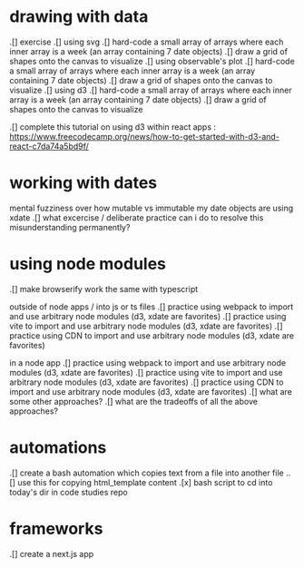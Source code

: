 
# drawing with data

.[] exercise
    .[] using svg
        .[] hard-code a small array of arrays where each inner array is a week (an array containing 7 date objects)
        .[] draw a grid of shapes onto the canvas to visualize
    .[] using observable's plot
        .[] hard-code a small array of arrays where each inner array is a week (an array containing 7 date objects)
        .[] draw a grid of shapes onto the canvas to visualize
    .[] using d3
        .[] hard-code a small array of arrays where each inner array is a week (an array containing 7 date objects)
        .[] draw a grid of shapes onto the canvas to visualize


.[] complete this tutorial on using d3 within react apps : https://www.freecodecamp.org/news/how-to-get-started-with-d3-and-react-c7da74a5bd9f/

# working with dates

mental fuzziness over how mutable vs immutable my date objects are using xdate
    .[] what excercise / deliberate practice can i do to resolve this misunderstanding permanently?

# using node modules

.[] make browserify work the same with typescript

outside of node apps / into js or ts files
.[] practice using webpack to import and use arbitrary node modules (d3, xdate are favorites)
.[] practice using vite to import and use arbitrary node modules (d3, xdate are favorites)
.[] practice using CDN to import and use arbitrary node modules (d3, xdate are favorites)

in a node app
.[] practice using webpack to import and use arbitrary node modules (d3, xdate are favorites)
.[] practice using vite to import and use arbitrary node modules (d3, xdate are favorites)
.[] practice using CDN to import and use arbitrary node modules (d3, xdate are favorites)
.[] what are some other approaches?
.[] what are the tradeoffs of all the above approaches?

# automations
.[] create a bash automation which copies text from a file into another file
..[] use this for copying html_template content
.[x] bash script to cd into today's dir in code studies repo

# frameworks
.[] create a next.js app